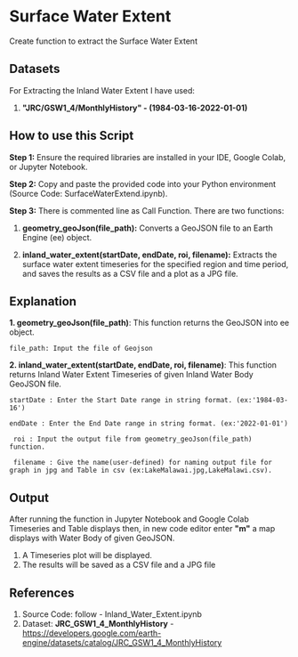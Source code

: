 # Surface Water Extent
Create function to extract the Surface Water Extent

## Datasets
For Extracting the Inland Water Extent I have used:
1. **"JRC/GSW1_4/MonthlyHistory" - (1984-03-16-2022-01-01)**

## How to use this Script
**Step 1:** Ensure the required libraries are installed in your IDE, Google Colab, or Jupyter Notebook.

**Step 2:** Copy and paste the provided code into your Python environment (Source Code: SurfaceWaterExtend.ipynb).

**Step 3:** There is commented line as Call Function. There are
two functions: 
  1. **geometry_geoJson(file_path):** Converts a GeoJSON file to an Earth Engine (ee) object.
  
  2. **inland_water_extent(startDate, endDate, roi, filename):** Extracts the surface water extent timeseries for the specified region and time period, and saves the results as a CSV file and a plot as a JPG file.

## Explanation
**1. geometry_geoJson(file_path)**:
  This function returns the GeoJSON into ee object.
  
    file_path: Input the file of Geojson

**2. inland_water_extent(startDate, endDate, roi, filename)**:
  This function returns Inland Water Extent Timeseries of given 
  Inland Water Body GeoJSON file.
  
    startDate : Enter the Start Date range in string format. (ex:'1984-03-16')
  
    endDate : Enter the End Date range in string format. (ex:'2022-01-01')
  
     roi : Input the output file from geometry_geoJson(file_path) function.
   
     filename : Give the name(user-defined) for naming output file for graph in jpg and Table in csv (ex:LakeMalawai.jpg,LakeMalawi.csv).
   
  
## Output
After running the function in Jupyter Notebook and Google Colab
Timeseries and Table displays then, in new code editor enter 
**"m"** a map displays with Water Body of given GeoJSON.

1. A Timeseries plot will be displayed.
2. The results will be saved as a CSV file and a JPG file

## References
1. Source Code: follow - Inland_Water_Extent.ipynb 
2. Dataset: **JRC_GSW1_4_MonthlyHistory** - https://developers.google.com/earth-engine/datasets/catalog/JRC_GSW1_4_MonthlyHistory
